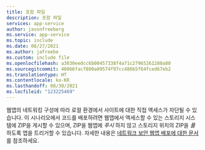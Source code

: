 ```yaml
---
title: 포함 파일
description: 포함 파일
services: app-service
author: jasonfreeberg
ms.service: app-service
ms.topic: include
ms.date: 08/27/2021
ms.author: jafreebe
ms.custom: include file
ms.openlocfilehash: a3030eedcc6b00457338f4a71c27965261280a80
ms.sourcegitcommit: 40866facf800a09574f97cc486b5f64fced67eb2
ms.translationtype: HT
ms.contentlocale: ko-KR
ms.lasthandoff: 08/30/2021
ms.locfileid: "123225469"
---
```

웹앱의 네트워킹 구성에 따라 로컬 환경에서 사이트에 대한 직접 액세스가 차단될 수 있습니다. 이 시나리오에서 코드를 배포하려면 웹앱에서 액세스할 수 있는 스토리지 시스템에 ZIP을 게시할 수 있으며, ZIP을 웹앱에 *푸시* 하지 않고 스토리지 위치의 ZIP을 *풀* 하도록 앱을 트리거할 수 있습니다. 자세한 내용은 [네트워크 보안 웹앱 배포에 대한 문서](https://azure.github.io/AppService/2021/03/01/deploying-to-network-secured-sites-2.html)를 참조하세요. 
